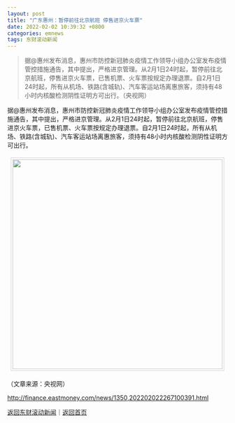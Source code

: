 ```yaml
---
layout: post
title: "广东惠州：暂停前往北京航班 停售进京火车票"
date: 2022-02-02 10:39:32 +0800
categories: emnews
tags: 东财滚动新闻
---
```

> 据@惠州发布消息，惠州市防控新冠肺炎疫情工作领导小组办公室发布疫情管控措施通告，其中提出，严格进京管理。从2月1日24时起，暂停前往北京航班，停售进京火车票，已售机票、火车票按规定办理退票。自2月1日24时起，所有从机场、铁路(含城轨)、汽车客运站场离惠旅客，须持有48小时内核酸检测阴性证明方可出行。（央视网）

<p>据@惠州发布消息，惠州市防控新冠肺炎疫情工作领导小组办公室发布疫情管控措施通告，其中提出，严格进京管理。从2月1日24时起，暂停前往北京航班，停售进京火车票，已售机票、火车票按规定办理退票。自2月1日24时起，所有从机场、铁路(含城轨)、汽车客运站场离惠旅客，须持有48小时内核酸检测阴性证明方可出行。</p>
 <center><img src="https://dfscdn.dfcfw.com/download/D25038527823638968036_w480h847.jpg" width="480" emheight="847" style="border:#d1d1d1 1px solid;padding:3px;margin:5px 0;" /></center><p class="em_media">（文章来源：央视网）</p>

<http://finance.eastmoney.com/news/1350,202202022267100391.html>

[返回东财滚动新闻](//finews.withounder.com/emnews/)｜[返回首页](//finews.withounder.com/)